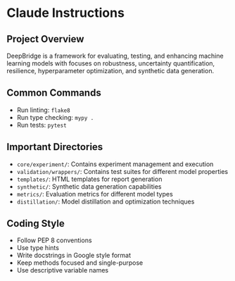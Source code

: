 # Claude Instructions

## Project Overview
DeepBridge is a framework for evaluating, testing, and enhancing machine learning models with focuses on robustness, uncertainty quantification, resilience, hyperparameter optimization, and synthetic data generation.

## Common Commands
- Run linting: `flake8`
- Run type checking: `mypy .`
- Run tests: `pytest`

## Important Directories
- `core/experiment/`: Contains experiment management and execution
- `validation/wrappers/`: Contains test suites for different model properties
- `templates/`: HTML templates for report generation
- `synthetic/`: Synthetic data generation capabilities
- `metrics/`: Evaluation metrics for different model types
- `distillation/`: Model distillation and optimization techniques

## Coding Style
- Follow PEP 8 conventions
- Use type hints
- Write docstrings in Google style format
- Keep methods focused and single-purpose
- Use descriptive variable names